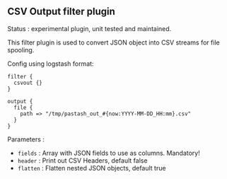 CSV Output filter plugin
---

Status : experimental plugin, unit tested and maintained.

This filter plugin is used to convert JSON object into CSV streams for file spooling.

Config using logstash format:
````
filter {
  csvout {}
}

output {
  file {
    path => "/tmp/pastash_out_#{now:YYYY-MM-DD_HH:mm}.csv"
  }
}
````

Parameters :
* ``fields`` : Array with JSON fields to use as columns. Mandatory!
* ``header`` : Print out CSV Headers, default false
* ``flatten`` : Flatten nested JSON objects, default true

